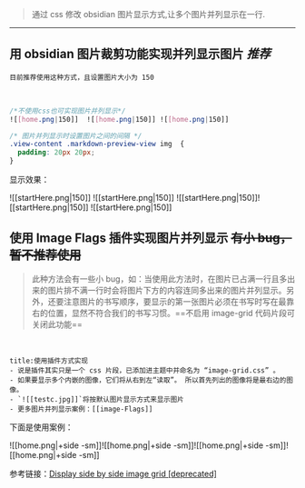 >通过 css 修改 obsidian 图片显示方式,让多个图片并列显示在一行.
---
## 用 obsidian 图片裁剪功能实现并列显示图片  *推荐*
```ad-warning
目前推荐使用这种方式，且设置图片大小为 150
```
</br>

``` css
/*不使用css也可实现图片并列显示*/
![[home.png|150]]  ![[home.png|150]] ![[home.png|150]]

/* 图片并列显示时设置图片之间的间隔 */
.view-content .markdown-preview-view img  {
  padding: 20px 20px;
}
```

显示效果：

![[startHere.png|150]]  ![[startHere.png|150]] ![[startHere.png|150]]![[startHere.png|150]]  ![[startHere.png|150]]
## 使用 Image Flags 插件实现图片并列显示  ~~有小 bug，暂不推荐使用~~
>此种方法会有一些小 bug，如：当使用此方法时，在图片已占满一行且多出来的图片排不满一行时会将图片下方的内容连同多出来的图片并列显示。另外，还要注意图片的书写顺序，要显示的第一张图片必须在书写时写在最靠右的位置，显然不符合我们的书写习惯。==不启用 image-grid 代码片段可关闭此功能==

</br>

```ad-warning
title:使用插件方式实现
- 说是插件其实只是一个 css 片段，已添加进主题中并命名为 “image-grid.css” 。
- 如果要显示多个内嵌的图像，它们将从右到左“读取”。 所以首先列出的图像将是最右边的图像。
- `![[testc.jpg]]`将按默认图片显示方式来显示图片
- 更多图片并列显示案例：[[image-Flags]]
```

下面是使用案例：

![[home.png|+side -sm]]![[home.png|+side -sm]]![[home.png|+side -sm]]![[home.png|+side -sm]]

参考链接：[Display side by side image grid \[deprecated\]](https://forum.obsidian.md/t/display-side-by-side-image-grid-deprecated/9359)




